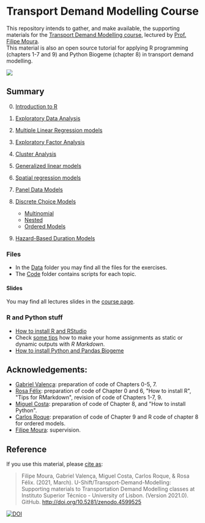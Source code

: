 Transport Demand Modelling Course
================

This repository intends to gather, and make available, the supporting materials for the [Transport Demand Modelling course](https://fenix.tecnico.ulisboa.pt/disciplinas/MPTra/2020-2021/1-semestre/materiais-de-apoio), lectured by [Prof. Filipe Moura](https://ushift.tecnico.ulisboa.pt/team-filipe-moura/).  
This material is also an open source tutorial for applying R programming (chapters 1-7 and 9) and Python Biogeme (chapter 8) in transport demand modelling.

![](RmdFiles/CERIS_PT.jpg)

## Summary

0.  [Introduction to R](0-R_basics.md)

1.  [Exploratory Data Analysis](1-ExploratoryDataAnalysis.md)

2.  [Multiple Linear Regression models](2-MultipleLinearRegression.md)

3.  [Exploratory Factor Analysis](3-FactorAnalysis.md)

4.  [Cluster Analysis](4-ClusterAnalysis.md)

5.  [Generalized linear models](5-GeneralizedLinearModels.md)

6.  [Spatial regression models](6-SpatialModels.md)

7.  [Panel Data Models](7-PanelModels.md)

8.  [Discrete Choice Models](8-DiscreteChoiceModels.md)
    
      - [Multinomial](Code/8.1-MultinomialLogitAndProbitModels/)
      - [Nested](Code/8.2-NestedLogitModels/)
      - [Ordered Models](Code/8.3-OrderedLogitModels/)

9.  [Hazard-Based Duration Models](9-HazardBasedModels.md)

### Files

  - In the [Data](Data/) folder you may find all the files for the exercises.  
  - The [Code](Code/) folder contains scripts for each topic.
  
#### Slides
You may find all lectures slides in the [course page](https://fenix.tecnico.ulisboa.pt/disciplinas/MPTra/2020-2021/1-semestre/lectures).

  
### R and Python stuff

  - [How to install R and RStudio](0-InstallR.md)
  - Check [some tips](00-RMarkdownReports.md) how to make your home assignments as static or dynamic outputs with *R Markdown*.
  - [How to install Python and Pandas Biogeme](0-Install_PythonBiogeme_win.md)
  
## Acknowledgements:

* [Gabriel Valença](https://ushift.tecnico.ulisboa.pt/team-gabriel-valenca/): preparation of code of Chapters 0-5, 7.
* [Rosa Félix](https://ushift.tecnico.ulisboa.pt/team-rosa-felix/): preparation of code of Chapter 0 and 6, "How to install R", "Tips for RMarkdown", revision of code of Chapters 1-7, 9.
* [Miguel Costa](https://ushift.tecnico.ulisboa.pt/team-miguel-costa/): preparation of code of Chapter 8, and "How to install Python".
* [Carlos Roque](https://ushift.tecnico.ulisboa.pt/team-carlos-roque/): preparation of code of Chapter 9 and R code of chapter 8 for ordered models.
* [Filipe Moura](https://ushift.tecnico.ulisboa.pt/team-filipe-moura/): supervision.


## Reference

If you use this material, please [cite as](https://github.com/U-Shift/Transport-Demand-Modelling/blob/master/refs.bib):

> Filipe Moura, Gabriel Valença, Miguel Costa, Carlos Roque, & Rosa Félix. (2021, March). U-Shift/Transport-Demand-Modelling: Supporting materials to Transportation Demand Modelling classes at Instituto Superior Técnico - University of Lisbon. (Version 2021.0). GitHub. http://doi.org/10.5281/zenodo.4599525

[![DOI](https://zenodo.org/badge/DOI/10.5281/zenodo.4599525.svg)](https://doi.org/10.5281/zenodo.4536298)

